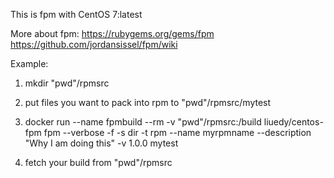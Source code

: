 This is fpm with CentOS 7:latest

More about fpm: https://rubygems.org/gems/fpm
https://github.com/jordansissel/fpm/wiki

Example: 
1. mkdir "pwd"/rpmsrc

2. put files you want to pack into rpm to "pwd"/rpmsrc/mytest

3. docker run  --name fpmbuild --rm -v "pwd"/rpmsrc:/build liuedy/centos-fpm fpm --verbose -f -s dir -t rpm --name myrpmname --description "Why I am doing this" -v 1.0.0 mytest

4. fetch your build from "pwd"/rpmsrc
